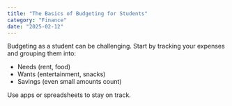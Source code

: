 ```yaml
---
title: "The Basics of Budgeting for Students"
category: "Finance"
date: "2025-02-12"
---
```


Budgeting as a student can be challenging. Start by tracking your expenses and grouping them into:

- Needs (rent, food)
- Wants (entertainment, snacks)
- Savings (even small amounts count)

Use apps or spreadsheets to stay on track.
